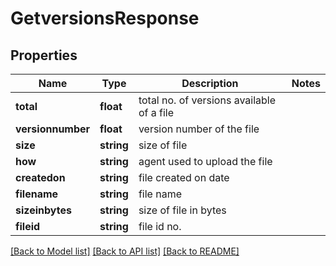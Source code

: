 # GetversionsResponse

## Properties
Name | Type | Description | Notes
------------ | ------------- | ------------- | -------------
**total** | **float** | total no. of versions available of a file | 
**versionnumber** | **float** | version number of the file | 
**size** | **string** | size of file | 
**how** | **string** | agent used to upload the file | 
**createdon** | **string** | file created on date | 
**filename** | **string** | file name | 
**sizeinbytes** | **string** | size of file in bytes | 
**fileid** | **string** | file id no. | 

[[Back to Model list]](../README.md#documentation-for-models) [[Back to API list]](../README.md#documentation-for-api-endpoints) [[Back to README]](../README.md)


